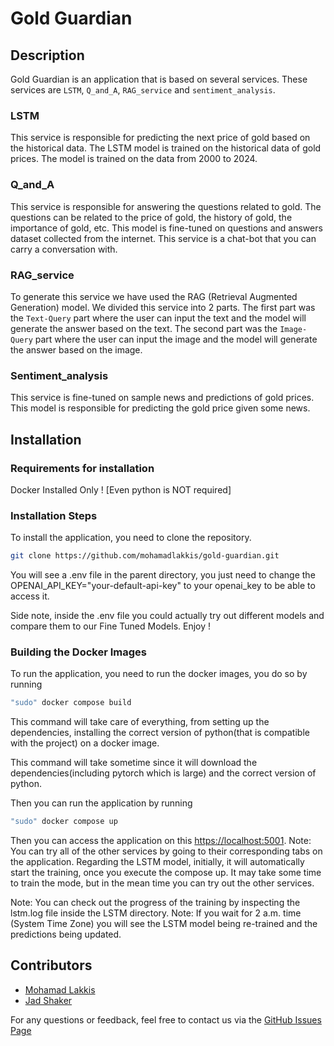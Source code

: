 # Gold Guardian

## Description

Gold Guardian is an application that is based on several services. These services are `LSTM`, `Q_and_A`, `RAG_service` and `sentiment_analysis`.

### LSTM

This service is responsible for predicting the next price of gold based on the historical data. The LSTM model is trained on the historical data of gold prices. The model is trained on the data from 2000 to 2024.

### Q_and_A

This service is responsible for answering the questions related to gold. The questions can be related to the price of gold, the history of gold, the importance of gold, etc. This model is fine-tuned on questions and answers dataset collected from the internet. This service is a chat-bot that you can carry a conversation with.

### RAG_service

To generate this service we have used the RAG (Retrieval Augmented Generation) model. We divided this service into 2 parts. The first part was the `Text-Query` part where the user can input the text and the model will generate the answer based on the text. The second part was the `Image-Query` part where the user can input the image and the model will generate the answer based on the image.

### Sentiment_analysis

This service is fine-tuned on sample news and predictions of gold prices. This model is responsible for predicting the gold price given some news.


## Installation

### Requirements for installation 
Docker Installed Only ! [Even python is NOT required]

### Installation Steps

To install the application, you need to clone the repository.

```bash
git clone https://github.com/mohamadlakkis/gold-guardian.git
```

You will see a .env file in the parent directory, you just need to change the OPENAI_API_KEY="your-default-api-key" to your openai_key to be able to access it. 

Side note, inside the .env file you could actually try out different models and compare them to our Fine Tuned Models. Enjoy !

### Building the Docker Images

To run the application, you need to run the docker images, you do so by running

```bash
"sudo" docker compose build
```
This command will take care of everything, from setting up the dependencies, installing the correct version of python(that is compatible with the project) on a docker image. 

This command will take sometime since it will download the dependencies(including pytorch which is large) and the correct version of python.


Then you can run the application by running

```bash
"sudo" docker compose up
```
Then you can access the application on this [https://localhost:5001](http://localhost:5001).
Note: You can try all of the other services by going to their corresponding tabs on the application. Regarding the LSTM model, initially, it will automatically start the training, once you execute the compose up. It may take some time to train the mode, but in the mean time you can try out the other services.

Note: You can check out the progress of the training by inspecting the lstm.log file inside the LSTM directory. 
Note: If you wait for 2 a.m. time (System Time Zone) you will see the LSTM model being re-trained and the predictions being updated.


## Contributors

- [Mohamad Lakkis](https://github.com/mohamadlakkis)
- [Jad Shaker](https://github.com/jadshaker)

For any questions or feedback, feel free to contact us via the [GitHub Issues Page](https://github.com/mohamadlakkis/gold-guardian/issues)
